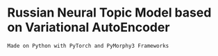 # Russian Neural Topic Model based on Variational AutoEncoder
```
Made on Python with PyTorch and PyMorphy3 Frameworks
```